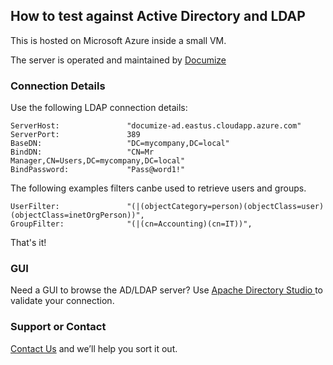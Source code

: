 ## How to test against Active Directory and LDAP

This is hosted on Microsoft Azure inside a small VM.

The server is operated and maintained by [Documize](https://documize.com)

### Connection Details

Use the following LDAP connection details:

    ServerHost:               "documize-ad.eastus.cloudapp.azure.com"
    ServerPort:               389
    BaseDN:                   "DC=mycompany,DC=local"
    BindDN:                   "CN=Mr Manager,CN=Users,DC=mycompany,DC=local"
    BindPassword:             "Pass@word1!"

The following examples filters canbe used to retrieve users and groups.

    UserFilter:               "(|(objectCategory=person)(objectClass=user)(objectClass=inetOrgPerson))",
    GroupFilter:              "(|(cn=Accounting)(cn=IT))",

That's it!

### GUI

Need a GUI to browse the AD/LDAP server? Use [Apache Directory Studio ](https://directory.apache.org/studio/) to validate your connection.

### Support or Contact

[Contact Us](https://documize.com/contact) and we’ll help you sort it out.
